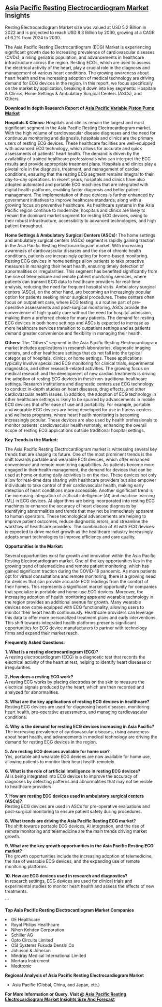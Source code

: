 <h2><a href="https://www.verifiedmarketreports.com/download-sample/?rid=476227&amp;utm_source=Github-Feb&amp;utm_medium=219" target="_blank">Asia Pacific Resting Electrocardiogram Market</a> Insights</h2><p>Resting Electrocardiogram Market size was valued at USD 5.2 Billion in 2022 and is projected to reach USD 8.3 Billion by 2030, growing at a CAGR of 6.2% from 2024 to 2030.</p><p><p>The Asia Pacific Resting Electrocardiogram (ECG) Market is experiencing significant growth due to increasing prevalence of cardiovascular diseases (CVDs), a rising geriatric population, and advancements in healthcare infrastructure across the region. Resting ECGs, which are used to assess the electrical activity of the heart, play a crucial role in the diagnosis and management of various heart conditions. The growing awareness about heart health and the increasing adoption of medical technology are driving demand for ECG devices in the region. In this report, we focus specifically on the market by application, breaking it down into key segments: Hospitals & Clinics, Home Settings & Ambulatory Surgical Centers (ASCs), and Others. <p><strong>Download In depth Research Report of <a href="https://www.verifiedmarketreports.com/download-sample/?rid=236118&amp;utm_source=Pulse-Dec&amp;utm_medium=219" target="_blank">Asia Pacific Variable Piston Pump Market</a></strong></p></p> <p><strong>Hospitals & Clinics:</strong> Hospitals and clinics remain the largest and most significant segment in the Asia Pacific Resting Electrocardiogram market. With the high volume of cardiovascular disease diagnoses and the need for continuous monitoring and diagnosis, hospitals and clinics are the primary users of resting ECG devices. These healthcare facilities are well-equipped with advanced ECG technology, which allows for accurate and quick assessments of patients' heart health. The demand is driven by the availability of trained healthcare professionals who can interpret the ECG results and provide appropriate treatment plans. Hospitals and clinics play a pivotal role in the diagnosis, treatment, and management of cardiac conditions, ensuring that the resting ECG segment remains integral to their day-to-day operations. In recent years, hospitals and clinics have also adopted automated and portable ECG machines that are integrated with digital health platforms, enabling faster diagnosis and better patient management. The implementation of these devices is further enhanced by government initiatives to improve healthcare standards, along with a growing focus on preventive healthcare. As healthcare systems in the Asia Pacific region continue to modernize, hospitals and clinics are likely to remain the dominant market segment for resting ECG devices, owing to their robust infrastructure, accessibility to advanced technologies, and high patient throughput.</p> <p><strong>Home Settings & Ambulatory Surgical Centers (ASCs):</strong> The home settings and ambulatory surgical centers (ASCs) segment is rapidly gaining traction in the Asia Pacific Resting Electrocardiogram market. With increasing awareness of cardiovascular diseases and the rise of chronic health conditions, patients are increasingly opting for home-based monitoring. Resting ECG devices in home settings allow patients to take proactive measures in managing their heart health, ensuring timely detection of abnormalities or irregularities. This segment has benefited significantly from the rise of telemedicine and remote patient monitoring services, where patients can transmit ECG data to healthcare providers for real-time analysis, reducing the need for frequent hospital visits. Ambulatory surgical centers (ASCs), on the other hand, are becoming an increasingly popular option for patients seeking minor surgical procedures. These centers often focus on outpatient care, where ECG testing is a routine part of pre-operative assessments and post-surgical monitoring. ASCs provide the convenience of high-quality care without the need for hospital admission, making them a preferred choice for many patients. The demand for resting ECG devices in both home settings and ASCs is expected to increase as more healthcare services transition to outpatient settings and as patients demand greater convenience and flexibility in managing their health.</p> <p><strong>Others:</strong> The "Others" segment in the Asia Pacific Resting Electrocardiogram market includes applications in research laboratories, diagnostic imaging centers, and other healthcare settings that do not fall into the typical categories of hospitals, clinics, or home settings. These applications typically involve specialized ECG monitoring for clinical trials, experimental diagnostics, and other research-related activities. The growing focus on medical research and the development of new cardiac treatments is driving the adoption of resting ECG devices in these non-traditional healthcare settings. Research institutions and diagnostic centers use ECG technology to conduct in-depth studies on heart diseases, drug effects, and other cardiovascular health issues. In addition, the adoption of ECG technology in other healthcare settings is likely to be spurred by advancements in mobile ECG devices that offer ease of use and portability. For example, portable and wearable ECG devices are being developed for use in fitness centers and wellness programs, where heart health monitoring is becoming increasingly popular. These devices are also used by health professionals to monitor patients' cardiovascular health remotely, enhancing the overall scope of resting ECG applications outside traditional hospital settings.</p> <p><strong>Key Trends in the Market:</strong></p> <p>The Asia Pacific Resting Electrocardiogram market is witnessing several key trends that are shaping its future. One of the most prominent trends is the shift towards portable and wearable ECG devices, which offer enhanced convenience and remote monitoring capabilities. As patients become more engaged in their health management, the demand for devices that can be used at home or during daily activities is on the rise. These devices not only allow for real-time data sharing with healthcare providers but also empower individuals to take control of their cardiovascular health, making early detection of heart conditions more accessible. Another significant trend is the increasing integration of artificial intelligence (AI) and machine learning (ML) in ECG devices. AI algorithms are being incorporated into resting ECG machines to enhance the accuracy of heart disease diagnoses by identifying abnormalities and trends that may not be immediately apparent to human operators. These technological advancements are helping to improve patient outcomes, reduce diagnostic errors, and streamline the workflow of healthcare providers. The combination of AI with ECG devices is expected to drive market growth as the healthcare industry increasingly adopts smart technologies to improve efficiency and care quality.</p> <p><strong>Opportunities in the Market:</strong></p> <p>Several opportunities exist for growth and innovation within the Asia Pacific Resting Electrocardiogram market. One of the key opportunities lies in the growing trend of telemedicine and remote patient monitoring, which has gained significant traction during the COVID-19 pandemic. As more patients opt for virtual consultations and remote monitoring, there is a growing need for devices that can provide accurate ECG readings from the comfort of their homes. This represents a significant market opportunity for companies that specialize in portable and home-use ECG devices. Moreover, the increasing adoption of health monitoring apps and wearable technology in the region provides an additional avenue for growth. Many wearable devices now come equipped with ECG functionality, allowing users to monitor their heart health continuously. Healthcare providers can leverage this data to offer more personalized treatment plans and early interventions. This shift towards integrated health platforms presents significant opportunities for ECG device manufacturers to partner with technology firms and expand their market reach.</p> <p><strong>Frequently Asked Questions:</strong></p> <p><strong>1. What is a resting electrocardiogram (ECG)?</strong><br>A resting electrocardiogram (ECG) is a diagnostic test that records the electrical activity of the heart at rest, helping to identify heart diseases or irregularities.</p> <p><strong>2. How does a resting ECG work?</strong><br>A resting ECG works by placing electrodes on the skin to measure the electrical signals produced by the heart, which are then recorded and analyzed for abnormalities.</p> <p><strong>3. What are the key applications of resting ECG devices in healthcare?</strong><br>Resting ECG devices are used for diagnosing heart diseases, monitoring heart health, pre-operative assessments, and managing cardiovascular conditions.</p> <p><strong>4. Why is the demand for resting ECG devices increasing in Asia Pacific?</strong><br>The increasing prevalence of cardiovascular diseases, rising awareness about heart health, and advancements in medical technology are driving the demand for resting ECG devices in the region.</p> <p><strong>5. Are resting ECG devices available for home use?</strong><br>Yes, portable and wearable ECG devices are now available for home use, allowing patients to monitor their heart health remotely.</p> <p><strong>6. What is the role of artificial intelligence in resting ECG devices?</strong><br>AI is being integrated into ECG devices to improve the accuracy of diagnoses by detecting patterns and abnormalities that may not be visible to healthcare providers.</p> <p><strong>7. How are resting ECG devices used in ambulatory surgical centers (ASCs)?</strong><br>Resting ECG devices are used in ASCs for pre-operative evaluations and post-surgical monitoring to ensure patient safety during procedures.</p> <p><strong>8. What trends are driving the Asia Pacific Resting ECG market?</strong><br>The shift towards portable ECG devices, AI integration, and the rise of remote monitoring and telemedicine are the main trends driving market growth.</p> <p><strong>9. What are the key growth opportunities in the Asia Pacific Resting ECG market?</strong><br>The growth opportunities include the increasing adoption of telemedicine, the rise of wearable ECG devices, and the expanding use of remote monitoring platforms.</p> <p><strong>10. How are ECG devices used in research and diagnostics?</strong><br>In research settings, ECG devices are used for clinical trials and experimental studies to monitor heart health and assess the effects of new treatments.</p> ```</p><p><strong>Top Asia Pacific Resting Electrocardiogram Market Companies</strong></p><div data-test-id=""><p><li>GE Healthcare</li><li> Royal Philips Healthcare</li><li> Nihon Kohden Corporation</li><li> Schiller AG</li><li> Opto Circuits Limited</li><li> OSI Systems Fukuda Denshi Co</li><li> Johnson & Johnson</li><li> Mindray Medical International Limited</li><li> Mortara Instrument</li><li> Medtronic</li></p><div><strong>Regional Analysis of&nbsp;Asia Pacific Resting Electrocardiogram Market</strong></div><ul><li dir="ltr"><p dir="ltr">Asia Pacific (Global, China, and Japan, etc.)</p></li></ul><p><strong>For More Information or Query, Visit @&nbsp;</strong><strong><a href="https://www.verifiedmarketreports.com/product/resting-electrocardiogram-market-size-and-forecast/?utm_source=Github-Feb&amp;utm_medium=219" target="_blank">Asia Pacific Resting Electrocardiogram Market Insights Size And Forecast</a></strong></p></div><h2>&nbsp;</h2><div data-test-id="">&nbsp;</div>
